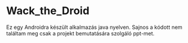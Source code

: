 # Wack_the_Droid
Ez egy Androidra készült alkalmazás java nyelven. Sajnos a kódott nem találtam meg csak a projekt bemutatására szolgáló ppt-met.
